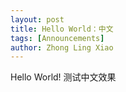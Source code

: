 ```yaml
---
layout: post
title: Hello World：中文
tags: [Announcements]
author: Zhong Ling Xiao
---
```


Hello World! 
测试中文效果
